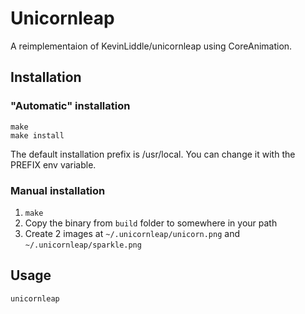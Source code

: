 # Unicornleap

A reimplementaion of KevinLiddle/unicornleap using CoreAnimation.

## Installation

### "Automatic" installation

```
make
make install
```

The default installation prefix is /usr/local. You can change it with
the PREFIX env variable.

### Manual installation

1. `make`
2.  Copy the binary from `build` folder to somewhere in your path
3.  Create 2 images at `~/.unicornleap/unicorn.png` and `~/.unicornleap/sparkle.png`


## Usage

```
unicornleap
```
